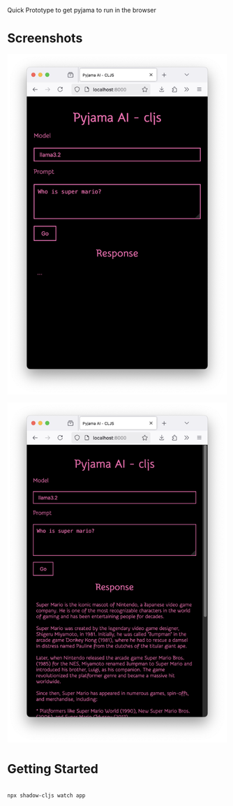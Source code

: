Quick Prototype to get pyjama to run in the browser

# Screenshots

![](pyjama_ai_cljs_01.png)

![](pyjama_ai_cljs_02.png)

# Getting Started

```bash

npx shadow-cljs watch app
```